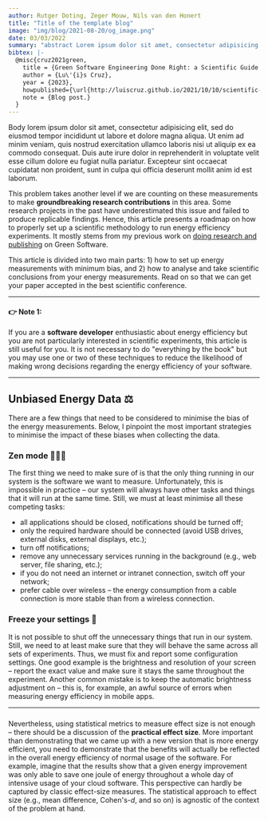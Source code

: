 ```yaml
---
author: Rutger Doting, Zeger Mouw, Nils van den Honert
title: "Title of the template blog"
image: "img/blog/2021-08-20/og_image.png"
date: 03/03/2022
summary: "abstract Lorem ipsum dolor sit amet, consectetur adipisicing elit, sed do eiusmod tempor incididunt ut labore et dolore magna aliqua. Ut enim ad minim veniam, quis nostrud exercitation ullamco laboris nisi ut aliquip ex ea commodo consequat. Duis aute irure dolor in reprehenderit in voluptate velit esse cillum dolore eu fugiat nulla pariatur. Excepteur sint occaecat cupidatat non proident, sunt in culpa qui officia deserunt mollit anim id est laborum."
bibtex: |-
  @misc{cruz2021green,
    title = {Green Software Engineering Done Right: a Scientific Guide to Set Up Energy Efficiency Experiments},
    author = {Lu\'{i}s Cruz},
    year = {2023},
    howpublished={\url{http://luiscruz.github.io/2021/10/10/scientific-guide.html}},
    note = {Blog post.}
  }
---
```


Body lorem ipsum dolor sit amet, consectetur adipisicing elit, sed do eiusmod tempor incididunt ut labore et dolore magna aliqua. Ut enim ad minim veniam, quis nostrud exercitation ullamco laboris nisi ut aliquip ex ea commodo consequat. Duis aute irure dolor in reprehenderit in voluptate velit esse cillum dolore eu fugiat nulla pariatur. Excepteur sint occaecat cupidatat non proident, sunt in culpa qui officia deserunt mollit anim id est laborum.

This problem takes another level if we are counting on these measurements to make **groundbreaking research contributions** in this area. Some research projects in the past have underestimated this issue and failed to produce replicable findings. Hence, this article presents a roadmap on how to properly set up a scientific methodology to run energy efficiency experiments. It mostly stems from my previous work on [doing research and publishing](/publications) on Green Software.


This article is divided into two main parts: 1) how to set up energy measurements with minimum bias, and 2) how to analyse and take scientific conclusions from your energy measurements.
Read on so that we can get your paper accepted in the best scientific conference.

--- 
#### 👉 Note 1:
If you are a **software developer** enthusiastic about energy efficiency but you are not particularly interested in scientific experiments, this article is still useful for you. It is not necessary to do "everything by the book" but you may use one or two of these techniques to reduce the likelihood of making wrong decisions regarding the energy efficiency of your software.

--- 

## Unbiased Energy Data ⚖️

There are a few things that need to be considered to minimise the bias of the energy measurements. Below, I pinpoint the most important strategies to minimise the impact of these biases when collecting the data.

### Zen mode 🧘🏾‍♀️

The first thing we need to make sure of is that the only thing running in our system is the software we want to measure. Unfortunately, this is impossible in practice – our system will always have other tasks and things that it will run at the same time. Still, we must at least minimise all these competing tasks:

- all applications should be closed, notifications should be turned off;
- only the required hardware should be connected (avoid USB drives, external disks, external displays, etc.);
- turn off notifications;
- remove any unnecessary services running in the background (e.g., web server, file sharing, etc.);
- if you do not need an internet or intranet connection, switch off your network;
- prefer cable over wireless – the energy consumption from a cable connection is more stable than from a wireless connection.

### Freeze your settings 🥶

It is not possible to shut off the unnecessary things that run in our system. Still, we need to at least make sure that they will behave the same across all sets of experiments. Thus, we must fix and report some configuration settings. One good example is the brightness and resolution of your screen – report the exact value and make sure it stays the same throughout the experiment. Another common mistake is to keep the automatic brightness adjustment on – this is, for example, an awful source of errors when measuring energy efficiency in mobile apps.

---

### 

Nevertheless, using statistical metrics to measure effect size is not enough – there should be a discussion of the **practical effect size**. More important than demonstrating that we came up with a new version that is more energy efficient, you need to demonstrate that the benefits will actually be reflected in the overall energy efficiency of normal usage of the software. For example, imagine that the results show that a given energy improvement was only able to save one joule of energy throughout a whole day of intensive usage of your cloud software. This perspective can hardly be captured by classic effect-size measures. The statistical approach to effect size (e.g., mean difference, Cohen's-*d*, and so on) is agnostic of the context of the problem at hand.

